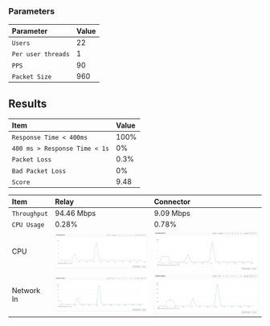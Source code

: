 
### Parameters

| Parameter | Value                |
| :-------- |:------------------------- |
| `Users` | 22 |
| `Per user threads` | 1 |
| `PPS` | 90 |
| `Packet Size` | 960 |

## Results

|  Item | Value            |
| :------------------------- |:------------------------- |
| `Response Time < 400ms` | 100% |
| `400 ms > Response Time < 1s` | 0% | 
| `Packet Loss` | 0.3% |
| `Bad Packet Loss` | 0% |
| `Score` | 9.48 |

|  Item | Relay            | Connector |
| :------------------------- |:------------------------- |:------------------------- |
| `Throughput` | 94.46 Mbps | 9.09 Mbps |
| `CPU Usage` | 0.28% | 0.78% |
| CPU | ![](coturn/relay-cpu.png) |  ![](coturn/connector-cpu.png) |
| Network In | ![](coturn/relay-network-in.png) |  ![](coturn/connector-network-in.png) |